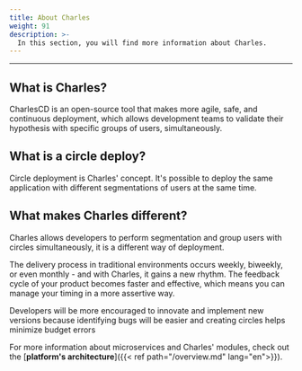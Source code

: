 ```yaml
---
title: About Charles
weight: 91
description: >-
  In this section, you will find more information about Charles.
---
```


---


## **What is Charles?**

CharlesCD is an open-source tool that makes more agile, safe, and continuous deployment, which allows development teams to validate their hypothesis with specific groups of users, simultaneously.

## **What is a circle deploy?**

Circle deployment is Charles' concept. It's possible to deploy the same application with different segmentations of users at the same time.

## **What makes Charles different?**

Charles allows developers to perform segmentation and group users with circles simultaneously,  it is a different way of deployment. 

The delivery process in traditional environments occurs weekly, biweekly, or even monthly -  and with Charles, it gains a new rhythm. The feedback cycle of your product becomes faster and effective, which means you can manage your timing in a more assertive way. ‌‌

Developers will be more encouraged to innovate and implement new versions because identifying bugs will be easier and creating circles helps minimize budget errors

For more information about microservices and Charles' modules, check out the [**platform's architecture**]({{< ref path="/overview.md" lang="en">}}).
